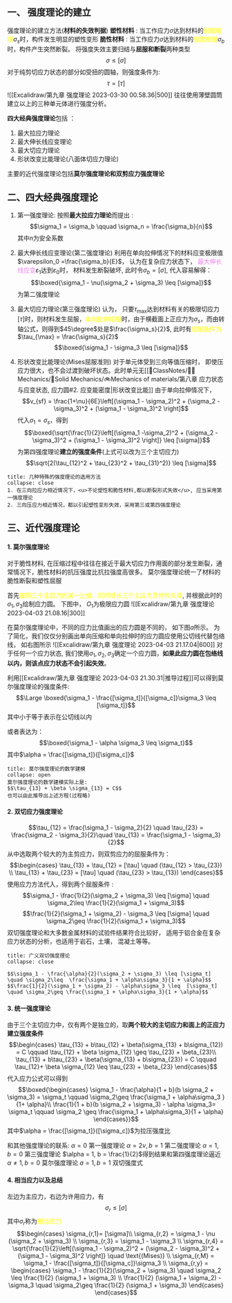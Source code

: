 ## 一、 强度理论的建立
强度理论的建立方法(**材料的失效判据**)
**塑性材料** : 当工作应力$\sigma$达到材料的<mark style="background: transparent; color: yellow">屈服极限</mark>$\sigma_s$时，构件发生明显的塑性变形
**脆性材料** : 当工作应力$\sigma$达到材料的<mark style="background: transparent; color: yellow">强度极限</mark>$\sigma_b$时，构件产生突然断裂。
将强度失效主要归结与**屈服和断裂**两种类型 
$$\sigma \leq [\sigma]$$
对于纯剪切应力状态的部分如受扭的圆轴，则强度条件为: 
$$\tau = [\tau]$$
![[Excalidraw/第九章 强度理论 2023-03-30 00.58.36|500]]
往往使用薄壁圆筒建立以上的三种单元体进行强度分析。 

**四大经典强度理论**包括 ：
1. 最大拉应力理论 
2. 最大伸长线应变理论
3. 最大切应力理论
4. 形状改变比能理论(八面体切应力理论)

主要的近代强度理论包括**莫尔强度理论和双剪应力强度理论**
## 二、四大经典强度理论
1. 第一强度理论: 
按照**最大拉应力理论**而提出 : 
$$\sigma_1 = \sigma_b \qquad \sigma_n  = \frac{\sigma_b}{n}$$
其中$n$为安全系数

2. 最大伸长线应变理论(第二强度理论)
利用在单向拉伸情况下的材料应变极限值$\varepsilon_0 =\frac{\sigma_b}{E}$， 认为在复杂应力状态下， <mark style="background: transparent; color: violet">最大伸长线应变</mark>$\varepsilon_1$达到$\varepsilon_0$时， 材料发生断裂破坏, 此时令$\sigma_b = [\sigma]$, 代入容易解得： 
$$\boxed{\sigma_1 - \nu(\sigma_2 + \sigma_3) \leq [\sigma]}$$
为第二强度理论

3. 最大切应力理论(第三强度理论)
认为， 只要$\tau_{\max}$达到材料有关的极限切应力$[\tau]$时，则材料发生屈服，<mark style="background: transparent; color: yellow">单向拉伸屈服</mark>时，由于横截面上正应力为$\sigma_s$，而由转轴公式，则得到$45\degree$处是$\frac{\sigma_s}{2}$, 此时有<mark style="background: transparent; color: yellow">屈服条件为</mark>$\tau_{\max} = \frac{\sigma_s}{2}$
$$\boxed{\sigma_1 - \sigma_3 \leq [\sigma]}$$
4. 形状改变比能理论(Mises屈服准则)
对于单元体受到三向等值压缩时， 即使压应力很大，也不会过渡到破坏状态。此时单元无[[📘ClassNotes/👨‍🔧Mechanics/🕋Solid Mechanics/🚲Mechanics of materials/第八章 应力状态与应变状态, 应力圆#2. 应变能密度|形状改变比能]]
由于单向拉伸情况下，
$$v_{sf} = \frac{1+\nu}{6E}\left[(\sigma_1 - \sigma_2)^2 + (\sigma_2 - \sigma_3)^2 + (\sigma_1 - \sigma_3)^2 \right]$$
代入$\sigma_1 = \sigma_s$，得到
$$\boxed{\sqrt{\frac{1}{2}\left[(\sigma_1 -\sigma_2)^2 + (\sigma_2 - \sigma_3)^2 + (\sigma_1 -  \sigma_3)^2 \right]} \leq [\sigma]}$$
为第四强度理论**建立的强度条件**(上式可以改为三个主切应力) 
$$\sqrt{2(\tau_{12}^2 + \tau_{23}^2 + \tau_{31}^2)} \leq [\sigma]$$

`````ad-tip
title: 几种特殊的强度理论的选用方法
collapse: close
1. 在三向拉应力相近情况下，<u>不论塑性和脆性材料,都以断裂形式失效</u>, 应当采用第一强度理论
2. 三向压应力相近情况，都以引起塑性变形失效，采用第三或第四强度理论
`````

## 三、近代强度理论
#### 1. 莫尔强度理论
对于脆性材料, 在压缩过程中往往在接近于最大切应力作用面的部分发生断裂，通常情况下，脆性材料的抗压强度比抗拉强度高很多。 莫尔强度理论统一了材料的脆性断裂和塑性屈服

首先<mark style="background: transparent; color: yellow">按照三个主应力的某一比值，同时增长三个主应力至材料失效</mark>, 并根据此时的$\sigma_1,\sigma_3$绘制应力圆。 下图中， $O_1$为极限应力圆
![[Excalidraw/第九章 强度理论 2023-04-03 21.08.16|300]]

在莫尔强度理论中，不同的应力比值画出的应力圆是不同的， 如下图$a$所示。 为了简化，我们仅仅分别画出单向压缩和单向拉伸时的应力圆应使用公切线代替包络线， 如右图所示
![[Excalidraw/第九章 强度理论 2023-04-03 21.17.04|600]]
对于任何一个应力状态, 我们使用$\sigma_1, \sigma_2 ,\sigma_3$确定一个应力圆，**如果此应力圆在包络线以内，则该点应力状态不会引起失效**。

利用[[Excalidraw/第九章 强度理论 2023-04-03 21.30.31|推导过程]]可以得到莫尔强度理论的强度条件: 
$$\Large \boxed{\sigma_1 - \frac{[\sigma_t]}{[\sigma_c]}\sigma_3 \leq  [\sigma_t]}$$
其中小于等于表示在公切线以内

或者表达为：
$$\boxed{\sigma_1 - \alpha \sigma_3 \leq  \sigma_t}$$
其中$\alpha = \frac{[\sigma_t]}{[\sigma_c]}$

`````ad-note
title: 莫尔强度理论的数学建模
collapse: open
莫尔强度理论的数学建模实际上是: 
$$\tau_{13} + \beta \sigma_{13} = C$$
也可以由此推导出上述方程(过程略)
`````

#### 2. 双切应力强度理论
$$\tau_{12} = \frac{\sigma_1 - \sigma_2}{2} \quad \tau_{23} = \frac{\sigma_2 - \sigma_3}{2}\quad \tau_{13} = \frac{\sigma_1 - \sigma_3}{2}$$
从中选取两个较大的为主剪应力，则双剪应力的屈服条件为：
$$\begin{cases}
\tau_{13} + \tau_{12} = [\tau] \quad  (\tau_{12} > \tau_{23}) \\
\tau_{13} + \tau_{23} = [\tau] \quad  (\tau_{23} > \tau_{13})
\end{cases}$$
使用应力方法代入，得到两个屈服条件 : 
$$\sigma_1 - \frac{1}{2}(\sigma_2 + \sigma_3) \leq [\sigma] \quad \sigma_2\leq  \frac{1}{2}(\sigma_1 + \sigma_3)$$
$$\frac{1}{2}(\sigma_1 + \sigma_2) - \sigma_3 \leq  [\sigma] \quad \sigma_2\geq \frac{1}{2}(\sigma_1 + \sigma_3)$$
双切强度理论和大多数金属材料的试验件结果符合比较好， 适用于铝合金在复杂应力状态的分析，也适用于岩石，土壤， 混凝土等等。 
`````ad-note
title: 广义双切强度理论
collapse: close

$$\sigma_1 - \frac{\alpha}{2}(\sigma_2 + \sigma_3) \leq [\sigma_t] \quad \sigma_2\leq  \frac{\sigma_1 + \alpha\sigma_3}{1 + \alpha}$$
$$\frac{1}{2}(\sigma_1 + \sigma_2) - \alpha\sigma_3 \leq  [\sigma_t] \quad \sigma_2\geq \frac{\sigma_1 + \alpha\sigma_3}{1 + \alpha}$$
`````

#### 3. 统一强度理论
由于三个主切应力中，仅有两个是独立的，取**两个较大的主切应力和面上的正应力建立强度条件**
$$\begin{cases}
\tau_{13} + b\tau_{12} + \beta(\sigma_{13} + b\sigma_{12}) = C  \qquad  \tau_{12} + \beta \sigma_{12} \geq \tau_{23} + \beta_{23}\\
\tau_{13} + b\tau_{23} + \beta(\sigma_{13} + b\sigma_{23}) = C \qquad \tau_{12}+ \beta \sigma_{12} \leq \tau_{23} + \beta_{23}
\end{cases}$$
代入应力公式可以得到
$$\boxed{\begin{cases}
\sigma_1 - \frac{\alpha}{1 + b}(b \sigma_2 + \sigma_3) = \sigma_t \qquad  \sigma_2\geq \frac{\sigma_1 + \alpha\sigma_3 }{1+ \alpha}\\
\frac{1}{1 + b}(b \sigma_2 + \sigma_3) - \alpha \sigma_3= \sigma_t \qquad \sigma_2 \geq \frac{\sigma_1 + \alpha\sigma_3}{1 + \alpha}
\end{cases}}$$
其中$\alpha = \frac{[\sigma_t]}{[\sigma_c]}$为拉压强度比

和其他强度理论的联系:
$\alpha = 0$ 第一强度理论
$\alpha = 2\nu , b =1$ 第二强度理论
$\alpha = 1, b =0$ 第三强度理论
$\alpha = 1, b = \frac{1}{2}$得到结果和第四强度理论逼近
$\alpha \neq 1, b = 0$ 莫尔强度理论
$a =1, b=1$ 双切强度式


#### 4. 相当应力以及总结
左边为主应力，右边为许用应力，有
$$\sigma_r \leq  [\sigma]$$
其中$\sigma_r$称为<mark style="background: transparent; color: yellow">相当应力</mark>
$$\begin{cases}
\sigma_{r,1}= [\sigma]\\
\sigma_{r,2} = \sigma_1 - \nu (\sigma_2 + \sigma_3) \\
\sigma_{r,3} = \sigma_1 - \sigma_3  \\
\sigma_{r,4} = \sqrt{\frac{1}{2}\left[(\sigma_1 - \sigma_2)^2 + (\sigma_2 - \sigma_3)^2 + (\sigma_1 - \sigma_3)^2 \right]} \quad \text{(Mises)} \\
\sigma_{r,M} = \sigma_1 - \frac{[\sigma_t]}{[\sigma_c]}\sigma_3 \\
\sigma_{r,y} = \begin{cases}
\sigma_1 - \frac{1}{2}(\sigma_2 + \sigma_3) \quad \sigma_2 \leq  \frac{1}{2} (\sigma_1 +  \sigma_3) \\
\frac{1}{2} (\sigma_1 + \sigma_2) - \sigma_3 \quad \sigma_2\geq  \frac{1}{2} (\sigma_1 + \sigma_3)
\end{cases}
\end{cases}$$
